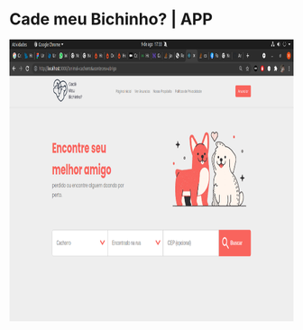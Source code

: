 # Cade meu Bichinho? | APP 

<p align="center">
  <img src="https://github.com/ArthurMaciel95/cade_meu_bichinho/blob/main/media/Captura%20de%20tela%20de%202021-08-09%2017-33-05.png?raw=true" width="900px" height="500px" alt="accessibility text">
</p>
